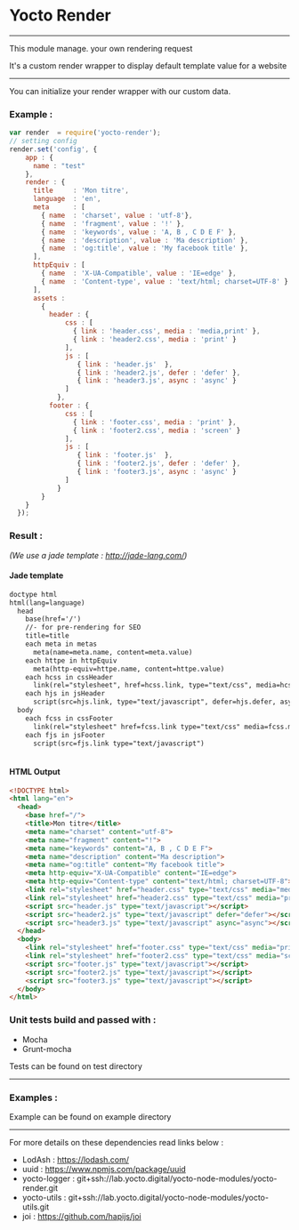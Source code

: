 # Yocto Render
---------------

This module manage. your own rendering request

It's a custom render wrapper to display default template value for a website

---------------

You can initialize your render wrapper with our custom data.

### Example : 


```javascript
var render  = require('yocto-render');
// setting config
render.set('config', {
    app : {
      name : "test"
    },
    render : {
      title     : 'Mon titre',
      language  : 'en',
      meta      : [
        { name  : 'charset', value : 'utf-8'},             
        { name  : 'fragment', value : '!' },
        { name  : 'keywords', value : 'A, B , C D E F' },        
        { name  : 'description', value : 'Ma description' },
        { name  : 'og:title', value : 'My facebook title' },                
      ],
      httpEquiv : [
        { name  : 'X-UA-Compatible', value : 'IE=edge' },
        { name  : 'Content-type', value : 'text/html; charset=UTF-8' }
      ],
      assets :
        { 
          header : {
              css : [ 
                { link : 'header.css', media : 'media,print' },
                { link : 'header2.css', media : 'print' }
              ],
              js : [
                 { link : 'header.js'  }, 
                 { link : 'header2.js', defer : 'defer' },
                 { link : 'header3.js', async : 'async' }
              ]
            }, 
          footer : {
              css : [
                { link : 'footer.css', media : 'print' },
                { link : 'footer2.css', media : 'screen' }
              ],
              js : [
                 { link : 'footer.js'  }, 
                 { link : 'footer2.js', defer : 'defer' },
                 { link : 'footer3.js', async : 'async' }                
              ]
            }
        }
    }
  });
```

### Result : 

_(We use a jade template : http://jade-lang.com/)_

#### Jade template

```html
doctype html
html(lang=language)
  head
    base(href='/')
    //- for pre-rendering for SEO
    title=title
    each meta in metas
      meta(name=meta.name, content=meta.value)    
    each httpe in httpEquiv
      meta(http-equiv=httpe.name, content=httpe.value)
    each hcss in cssHeader
      link(rel="stylesheet", href=hcss.link, type="text/css", media=hcss.media)
    each hjs in jsHeader
      script(src=hjs.link, type="text/javascript", defer=hjs.defer, async=hjs.async)
  body
    each fcss in cssFooter
      link(rel="stylesheet" href=fcss.link type="text/css" media=fcss.media)
    each fjs in jsFooter
      script(src=fjs.link type="text/javascript")
 
```

#### HTML Output

```html
<!DOCTYPE html>
<html lang="en">
  <head>
    <base href="/">
    <title>Mon titre</title>
    <meta name="charset" content="utf-8">
    <meta name="fragment" content="!">
    <meta name="keywords" content="A, B , C D E F">
    <meta name="description" content="Ma description">
    <meta name="og:title" content="My facebook title">
    <meta http-equiv="X-UA-Compatible" content="IE=edge">
    <meta http-equiv="Content-type" content="text/html; charset=UTF-8">
    <link rel="stylesheet" href="header.css" type="text/css" media="media,print">
    <link rel="stylesheet" href="header2.css" type="text/css" media="print">
    <script src="header.js" type="text/javascript"></script>
    <script src="header2.js" type="text/javascript" defer="defer"></script>
    <script src="header3.js" type="text/javascript" async="async"></script>
  </head>
  <body>
    <link rel="stylesheet" href="footer.css" type="text/css" media="print">
    <link rel="stylesheet" href="footer2.css" type="text/css" media="screen">
    <script src="footer.js" type="text/javascript"></script>
    <script src="footer2.js" type="text/javascript"></script>
    <script src="footer3.js" type="text/javascript"></script>
  </body>
</html>
```

### Unit tests build and passed with  : 

* Mocha
* Grunt-mocha

Tests can be found on test directory

---------

### Examples : 

Example can be found on example directory

---------

For more details on these dependencies read links below :
* LodAsh : https://lodash.com/
* uuid : https://www.npmjs.com/package/uuid
* yocto-logger : git+ssh://lab.yocto.digital/yocto-node-modules/yocto-render.git
* yocto-utils :  git+ssh://lab.yocto.digital/yocto-node-modules/yocto-utils.git
* joi : https://github.com/hapijs/joi
